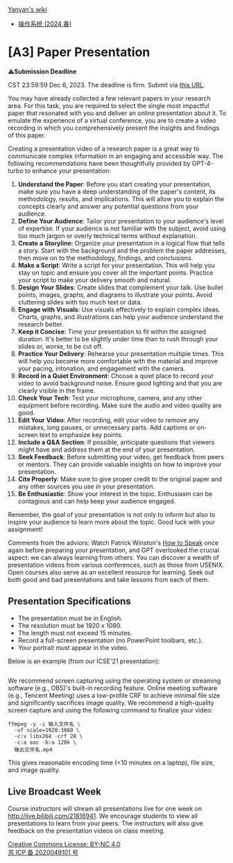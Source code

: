 <!DOCTYPE html><html><head><meta charSet="utf-8"/><meta name="viewport" content="width=device-width"/><title>Yanyan&#x27;s Wiki</title><link rel="stylesheet" href="https://cdn.jsdelivr.net/npm/katex@0.16.9/dist/katex.min.css" integrity="sha384-n8MVd4RsNIU0tAv4ct0nTaAbDJwPJzDEaqSD1odI+WdtXRGWt2kTvGFasHpSy3SV" crossorigin="anonymous"/><link rel="stylesheet" href="//cdnjs.cloudflare.com/ajax/libs/highlight.js/11.6.0/styles/default.min.css"/><meta name="next-head-count" content="5"/><link rel="preload" href="/_next/static/css/ee15694256147ebe.css" as="style"/><link rel="stylesheet" href="/_next/static/css/ee15694256147ebe.css" data-n-g=""/><noscript data-n-css=""></noscript><script defer="" nomodule="" src="/_next/static/chunks/polyfills-c67a75d1b6f99dc8.js"></script><script src="/_next/static/chunks/webpack-f73d82589f972e7d.js" defer=""></script><script src="/_next/static/chunks/framework-66d32731bdd20e83.js" defer=""></script><script src="/_next/static/chunks/main-3929bf55b0f13a18.js" defer=""></script><script src="/_next/static/chunks/pages/_app-d46baf38446a89dd.js" defer=""></script><script src="/_next/static/chunks/pages/%5B%5B...index%5D%5D-28ef7957fcd35a0c.js" defer=""></script><script src="/_next/static/G63gzBpTZjvcKetK-mSAL/_buildManifest.js" defer=""></script><script src="/_next/static/G63gzBpTZjvcKetK-mSAL/_ssgManifest.js" defer=""></script></head><body><div id="__next"><div class="bg-slate-300/10"><div class="sticky top-0 z-40 w-full backdrop-blur flex-none border-b border-slate-900/10 bg-white/75 supports-backdrop-blur:bg-white/60"><div class="max-w-8xl mx-auto"><div class="py-4 border-b border-slate-900/10 lg:px-8 lg:border-0 dark:border-slate-300/10 mx-4 lg:mx-0"><div class="relative flex items-center"><a href="/">Yanyan&#x27;s wiki</a><div class="relative hidden lg:flex items-center ml-auto"><nav class="text-sm leading-6 font-semibold text-slate-700 dark:text-slate-200"><ul class="flex space-x-8"><li><a class="hover:text-sky-500 dark:hover:text-sky-400" href="/OS/2024/">操作系统 (2024 春)</a></li></ul></nav></div></div></div></div></div><div class="container mx-auto max-w-5xl flex flex-col min-h-screen px-4"><div class="wiki bg-neutral-200/10"><h1>[A3] Paper Presentation</h1>
<div class="p-0 m-0 rounded-md shadow-md mx-4 mt-3 mb-1 px-4 py-2 bg-amber-100/40 leading-5"><span class="float-left text-2xl mr-3 mt-1">⚠️</span><b class="font-sans">Submission Deadline</b><p>CST 23:59:59 Dec 6, 2023.
The deadline is firm. Submit via <a href="https://table.nju.edu.cn/dtable/forms/8723c3dc-890d-4960-9c39-0df991f0dfb2/">this URL</a>.</p></div>
<p>You may have already collected a few relevant papers in your research area.
For this task, you are required to select the single most impactful paper that resonated with you and deliver an online presentation about it.
To emulate the experience of a virtual conference, you are to create a video recording in which you comprehensively present the insights and findings of this paper.</p>
<p>Creating a presentation video of a research paper is a great way to communicate complex information in an engaging and accessible way.
The following recommendations have been thoughtfully provided by GPT-4-turbo to enhance your presentation:</p>
<ol>
<li><strong>Understand the Paper</strong>: Before you start creating your presentation, make sure you have a deep understanding of the paper&#x27;s content, its methodology, results, and implications. This will allow you to explain the concepts clearly and answer any potential questions from your audience.</li>
<li><strong>Define Your Audience</strong>: Tailor your presentation to your audience&#x27;s level of expertise. If your audience is not familiar with the subject, avoid using too much jargon or overly technical terms without explanation.</li>
<li><strong>Create a Storyline</strong>: Organize your presentation in a logical flow that tells a story. Start with the background and the problem the paper addresses, then move on to the methodology, findings, and conclusions.</li>
<li><strong>Make a Script</strong>: Write a script for your presentation. This will help you stay on topic and ensure you cover all the important points. Practice your script to make your delivery smooth and natural.</li>
<li><strong>Design Your Slides</strong>: Create slides that complement your talk. Use bullet points, images, graphs, and diagrams to illustrate your points. Avoid cluttering slides with too much text or data.</li>
<li><strong>Engage with Visuals</strong>: Use visuals effectively to explain complex ideas. Charts, graphs, and illustrations can help your audience understand the research better.</li>
<li><strong>Keep it Concise</strong>: Time your presentation to fit within the assigned duration. It&#x27;s better to be slightly under time than to rush through your slides or, worse, to be cut off.</li>
<li><strong>Practice Your Delivery</strong>: Rehearse your presentation multiple times. This will help you become more comfortable with the material and improve your pacing, intonation, and engagement with the camera.</li>
<li><strong>Record in a Quiet Environment</strong>: Choose a quiet place to record your video to avoid background noise. Ensure good lighting and that you are clearly visible in the frame.</li>
<li><strong>Check Your Tech</strong>: Test your microphone, camera, and any other equipment before recording. Make sure the audio and video quality are good.</li>
<li><strong>Edit Your Video</strong>: After recording, edit your video to remove any mistakes, long pauses, or unnecessary parts. Add captions or on-screen text to emphasize key points.</li>
<li><strong>Include a Q&amp;A Section</strong>: If possible, anticipate questions that viewers might have and address them at the end of your presentation.</li>
<li><strong>Seek Feedback</strong>: Before submitting your video, get feedback from peers or mentors. They can provide valuable insights on how to improve your presentation.</li>
<li><strong>Cite Properly</strong>: Make sure to give proper credit to the original paper and any other sources you use in your presentation.</li>
<li><strong>Be Enthusiastic</strong>: Show your interest in the topic. Enthusiasm can be contagious and can help keep your audience engaged.</li>
</ol>
<p>Remember, the goal of your presentation is not only to inform but also to inspire your audience to learn more about the topic. Good luck with your assignment!</p>
<p>Comments from the adviors:
Watch Patrick Winston&#x27;s <a href="https://www.bilibili.com/video/BV1mf4y157ZU">How to Speak</a> once again before preparing your presentation,
and GPT overlooked the crucial aspect: we can always learning from others. You can discover a wealth of presentation videos from various conferences, such as those from USENIX. Open courses also serve as an excellent resource for learning. Seek out both good and bad presentations and take lessons from each of them.</p>
<h2>Presentation Specifications</h2>
<ul>
<li>The presentation must be in English.</li>
<li>The resolution must be 1920 x 1080.</li>
<li>The length must not exceed 15 minutes.</li>
<li>Record a full-screen presentation (no PowerPoint toolbars, etc.).</li>
<li>Your portrait must appear in the video.</li>
</ul>
<p>Below is an example (from our ICSE&#x27;21 presentation):</p>
<p><img src="icse21-video.jpg" alt=""/></p>
<p>We recommend screen capturing using the operating system or streaming software (e.g., OBS)&#x27;s built-in recording feature.
Online meeting software (e.g., Tencent Meeting) uses a low-profile CRF to achieve minimal file size and significantly sacrifices image quality.
We recommend a high-quality screen capture and using the following command to finalize your video:</p>
<pre><code class="hljs language-text">ffmpeg -y -i 输入文件名 \
  -vf scale=1920:1080 \
  -c:v libx264 -crf 28 \
  -c:a aac -b:a 128k \
  输出文件名.mp4
</code></pre>
<p>This gives reasonable encoding time (&lt;10 minutes on a laptop), file size, and image quality.</p>
<h2>Live Broadcast Week</h2>
<p>Course instructors will stream all presentations live for one week on <a href="http://live.bilibili.com/21816941">http://live.bilibili.com/21816941</a>. We encourage students to view all presentations to learn from your peers.
The instructors will also give feedback on the presentation videos on class meeting.</p></div></div><div class="bg-neutral-100 text-center text-neutral-600 dark:bg-neutral-600 dark:text-neutral-200 lg:text-left"><div class="bg-neutral-200 p-6 text-center dark:bg-neutral-700"><a rel="license" href="http://creativecommons.org/licenses/by-nc/4.0/">Creative Commons License: BY-NC 4.0</a><br/><a href="https://beian.miit.gov.cn/">苏 ICP 备 2020049101 号</a></div></div></div></div><script id="__NEXT_DATA__" type="application/json">{"props":{"pageProps":{"source":{"compiledSource":"/*@jsxRuntime automatic @jsxImportSource react*/\nconst {Fragment: _Fragment, jsx: _jsx, jsxs: _jsxs} = arguments[0];\nconst {useMDXComponents: _provideComponents} = arguments[0];\nfunction _createMdxContent(props) {\n  const _components = Object.assign({\n    h1: \"h1\",\n    p: \"p\",\n    a: \"a\",\n    ol: \"ol\",\n    li: \"li\",\n    strong: \"strong\",\n    h2: \"h2\",\n    ul: \"ul\",\n    img: \"img\",\n    pre: \"pre\",\n    code: \"code\"\n  }, _provideComponents(), props.components), {Box} = _components;\n  if (!Box) _missingMdxReference(\"Box\", true);\n  return _jsxs(_Fragment, {\n    children: [_jsx(_components.h1, {\n      children: \"[A3] Paper Presentation\"\n    }), \"\\n\", _jsx(Box, {\n      title: \"Submission Deadline\",\n      logo: \"⚠️\",\n      children: _jsxs(_components.p, {\n        children: [\"CST 23:59:59 Dec 6, 2023.\\nThe deadline is firm. Submit via \", _jsx(_components.a, {\n          href: \"https://table.nju.edu.cn/dtable/forms/8723c3dc-890d-4960-9c39-0df991f0dfb2/\",\n          children: \"this URL\"\n        }), \".\"]\n      })\n    }), \"\\n\", _jsx(_components.p, {\n      children: \"You may have already collected a few relevant papers in your research area.\\nFor this task, you are required to select the single most impactful paper that resonated with you and deliver an online presentation about it.\\nTo emulate the experience of a virtual conference, you are to create a video recording in which you comprehensively present the insights and findings of this paper.\"\n    }), \"\\n\", _jsx(_components.p, {\n      children: \"Creating a presentation video of a research paper is a great way to communicate complex information in an engaging and accessible way.\\nThe following recommendations have been thoughtfully provided by GPT-4-turbo to enhance your presentation:\"\n    }), \"\\n\", _jsxs(_components.ol, {\n      children: [\"\\n\", _jsxs(_components.li, {\n        children: [_jsx(_components.strong, {\n          children: \"Understand the Paper\"\n        }), \": Before you start creating your presentation, make sure you have a deep understanding of the paper's content, its methodology, results, and implications. This will allow you to explain the concepts clearly and answer any potential questions from your audience.\"]\n      }), \"\\n\", _jsxs(_components.li, {\n        children: [_jsx(_components.strong, {\n          children: \"Define Your Audience\"\n        }), \": Tailor your presentation to your audience's level of expertise. If your audience is not familiar with the subject, avoid using too much jargon or overly technical terms without explanation.\"]\n      }), \"\\n\", _jsxs(_components.li, {\n        children: [_jsx(_components.strong, {\n          children: \"Create a Storyline\"\n        }), \": Organize your presentation in a logical flow that tells a story. Start with the background and the problem the paper addresses, then move on to the methodology, findings, and conclusions.\"]\n      }), \"\\n\", _jsxs(_components.li, {\n        children: [_jsx(_components.strong, {\n          children: \"Make a Script\"\n        }), \": Write a script for your presentation. This will help you stay on topic and ensure you cover all the important points. Practice your script to make your delivery smooth and natural.\"]\n      }), \"\\n\", _jsxs(_components.li, {\n        children: [_jsx(_components.strong, {\n          children: \"Design Your Slides\"\n        }), \": Create slides that complement your talk. Use bullet points, images, graphs, and diagrams to illustrate your points. Avoid cluttering slides with too much text or data.\"]\n      }), \"\\n\", _jsxs(_components.li, {\n        children: [_jsx(_components.strong, {\n          children: \"Engage with Visuals\"\n        }), \": Use visuals effectively to explain complex ideas. Charts, graphs, and illustrations can help your audience understand the research better.\"]\n      }), \"\\n\", _jsxs(_components.li, {\n        children: [_jsx(_components.strong, {\n          children: \"Keep it Concise\"\n        }), \": Time your presentation to fit within the assigned duration. It's better to be slightly under time than to rush through your slides or, worse, to be cut off.\"]\n      }), \"\\n\", _jsxs(_components.li, {\n        children: [_jsx(_components.strong, {\n          children: \"Practice Your Delivery\"\n        }), \": Rehearse your presentation multiple times. This will help you become more comfortable with the material and improve your pacing, intonation, and engagement with the camera.\"]\n      }), \"\\n\", _jsxs(_components.li, {\n        children: [_jsx(_components.strong, {\n          children: \"Record in a Quiet Environment\"\n        }), \": Choose a quiet place to record your video to avoid background noise. Ensure good lighting and that you are clearly visible in the frame.\"]\n      }), \"\\n\", _jsxs(_components.li, {\n        children: [_jsx(_components.strong, {\n          children: \"Check Your Tech\"\n        }), \": Test your microphone, camera, and any other equipment before recording. Make sure the audio and video quality are good.\"]\n      }), \"\\n\", _jsxs(_components.li, {\n        children: [_jsx(_components.strong, {\n          children: \"Edit Your Video\"\n        }), \": After recording, edit your video to remove any mistakes, long pauses, or unnecessary parts. Add captions or on-screen text to emphasize key points.\"]\n      }), \"\\n\", _jsxs(_components.li, {\n        children: [_jsx(_components.strong, {\n          children: \"Include a Q\u0026A Section\"\n        }), \": If possible, anticipate questions that viewers might have and address them at the end of your presentation.\"]\n      }), \"\\n\", _jsxs(_components.li, {\n        children: [_jsx(_components.strong, {\n          children: \"Seek Feedback\"\n        }), \": Before submitting your video, get feedback from peers or mentors. They can provide valuable insights on how to improve your presentation.\"]\n      }), \"\\n\", _jsxs(_components.li, {\n        children: [_jsx(_components.strong, {\n          children: \"Cite Properly\"\n        }), \": Make sure to give proper credit to the original paper and any other sources you use in your presentation.\"]\n      }), \"\\n\", _jsxs(_components.li, {\n        children: [_jsx(_components.strong, {\n          children: \"Be Enthusiastic\"\n        }), \": Show your interest in the topic. Enthusiasm can be contagious and can help keep your audience engaged.\"]\n      }), \"\\n\"]\n    }), \"\\n\", _jsx(_components.p, {\n      children: \"Remember, the goal of your presentation is not only to inform but also to inspire your audience to learn more about the topic. Good luck with your assignment!\"\n    }), \"\\n\", _jsxs(_components.p, {\n      children: [\"Comments from the adviors:\\nWatch Patrick Winston's \", _jsx(_components.a, {\n        href: \"https://www.bilibili.com/video/BV1mf4y157ZU\",\n        children: \"How to Speak\"\n      }), \" once again before preparing your presentation,\\nand GPT overlooked the crucial aspect: we can always learning from others. You can discover a wealth of presentation videos from various conferences, such as those from USENIX. Open courses also serve as an excellent resource for learning. Seek out both good and bad presentations and take lessons from each of them.\"]\n    }), \"\\n\", _jsx(_components.h2, {\n      children: \"Presentation Specifications\"\n    }), \"\\n\", _jsxs(_components.ul, {\n      children: [\"\\n\", _jsx(_components.li, {\n        children: \"The presentation must be in English.\"\n      }), \"\\n\", _jsx(_components.li, {\n        children: \"The resolution must be 1920 x 1080.\"\n      }), \"\\n\", _jsx(_components.li, {\n        children: \"The length must not exceed 15 minutes.\"\n      }), \"\\n\", _jsx(_components.li, {\n        children: \"Record a full-screen presentation (no PowerPoint toolbars, etc.).\"\n      }), \"\\n\", _jsx(_components.li, {\n        children: \"Your portrait must appear in the video.\"\n      }), \"\\n\"]\n    }), \"\\n\", _jsx(_components.p, {\n      children: \"Below is an example (from our ICSE'21 presentation):\"\n    }), \"\\n\", _jsx(_components.p, {\n      children: _jsx(_components.img, {\n        src: \"icse21-video.jpg\",\n        alt: \"\"\n      })\n    }), \"\\n\", _jsx(_components.p, {\n      children: \"We recommend screen capturing using the operating system or streaming software (e.g., OBS)'s built-in recording feature.\\nOnline meeting software (e.g., Tencent Meeting) uses a low-profile CRF to achieve minimal file size and significantly sacrifices image quality.\\nWe recommend a high-quality screen capture and using the following command to finalize your video:\"\n    }), \"\\n\", _jsx(_components.pre, {\n      children: _jsx(_components.code, {\n        className: \"hljs language-text\",\n        children: \"ffmpeg -y -i 输入文件名 \\\\\\n  -vf scale=1920:1080 \\\\\\n  -c:v libx264 -crf 28 \\\\\\n  -c:a aac -b:a 128k \\\\\\n  输出文件名.mp4\\n\"\n      })\n    }), \"\\n\", _jsx(_components.p, {\n      children: \"This gives reasonable encoding time (\u003c10 minutes on a laptop), file size, and image quality.\"\n    }), \"\\n\", _jsx(_components.h2, {\n      children: \"Live Broadcast Week\"\n    }), \"\\n\", _jsxs(_components.p, {\n      children: [\"Course instructors will stream all presentations live for one week on \", _jsx(_components.a, {\n        href: \"http://live.bilibili.com/21816941\",\n        children: \"http://live.bilibili.com/21816941\"\n      }), \". We encourage students to view all presentations to learn from your peers.\\nThe instructors will also give feedback on the presentation videos on class meeting.\"]\n    })]\n  });\n}\nfunction MDXContent(props = {}) {\n  const {wrapper: MDXLayout} = Object.assign({}, _provideComponents(), props.components);\n  return MDXLayout ? _jsx(MDXLayout, Object.assign({}, props, {\n    children: _jsx(_createMdxContent, props)\n  })) : _createMdxContent(props);\n}\nreturn {\n  default: MDXContent\n};\nfunction _missingMdxReference(id, component) {\n  throw new Error(\"Expected \" + (component ? \"component\" : \"object\") + \" `\" + id + \"` to be defined: you likely forgot to import, pass, or provide it.\");\n}\n","frontmatter":{},"scope":{}},"frontmatter":{}},"__N_SSG":true},"page":"/[[...index]]","query":{"index":["ISER","2023","A3.md"]},"buildId":"G63gzBpTZjvcKetK-mSAL","isFallback":false,"gsp":true,"scriptLoader":[]}</script></body></html>